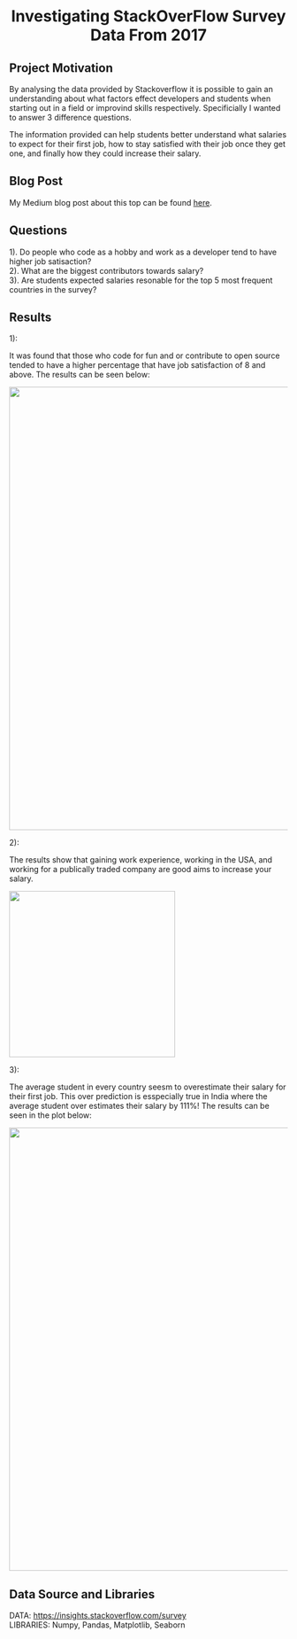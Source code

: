 <h1 align='center'> Investigating StackOverFlow Survey Data From 2017</h1>

## Project Motivation

By analysing the data provided by Stackoverflow it is possible to gain an understanding about what factors effect developers
and students when starting out in a field or improvind skills respectively. Specificially I wanted to answer 3 difference questions.

The information provided can help students better understand what salaries to expect for their first job, how to stay satisfied with their job once they get one, and finally how they could increase their salary.

## Blog Post

My Medium blog post about this top can be found [here](https://medium.com/@rayjosesantiago/are-students-salary-expectations-unreasonable-cac497ab9233).

## Questions

1). Do people who code as a hobby and work as a developer tend to have higher job satisaction?\
2). What are the biggest contributors towards salary?\
3). Are students expected salaries resonable for the top 5 most frequent countries in the survey?

## Results

1):

It was found that those who code for fun and or contribute to open source tended to have a higher percentage
that have job satisfaction of 8 and above. The results can be seen below:

<img src="https://github.com/RamonJWS/Udacity-Nanodegree---Introduction-to-Data-Science/blob/main/q1_results.png" width=800/>

2):

The results show that gaining work experience, working in the USA, and working for a publically traded company are good aims to increase your salary.

<img src="https://github.com/RamonJWS/Udacity-Nanodegree---Introduction-to-Data-Science/blob/main/q2_results.png" width=300>

3):

The average student in every country seesm to overestimate their salary for their first job. This over prediction is esspecially true in India
where the average student over estimates their salary by 111%! The results can be seen in the plot below:

<img src="https://github.com/RamonJWS/Udacity-Nanodegree---Introduction-to-Data-Science/blob/main/q3_results.png" width=800>

## Data Source and Libraries

DATA: https://insights.stackoverflow.com/survey \
LIBRARIES: Numpy, Pandas, Matplotlib, Seaborn
